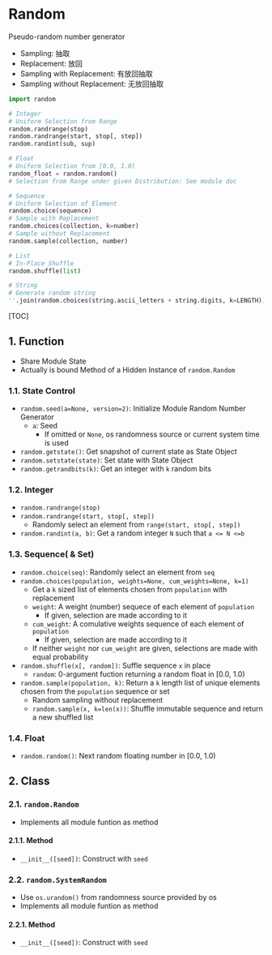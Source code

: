 # Random

Pseudo-random number generator

- Sampling: 抽取
- Replacement: 放回
- Sampling with Replacement: 有放回抽取
- Sampling without Replacement: 无放回抽取

```python
import random

# Integer
# Uniform Selection from Range
random.randrange(stop)
random.randrange(start, stop[, step])
random.randint(sub, sup)

# Float
# Uniform Selection from [0.0, 1.0)
random_float = random.random()
# Selection from Range under given Distribution: See module doc

# Sequence
# Uniform Selection of Element
random.choice(sequence)
# Sample with Replacement
random.choices(collection, k=number)
# Sample without Replacement
random.sample(collection, number)

# List
# In-Place Shuffle
random.shuffle(list)

# String
# Generate random string
''.join(random.choices(string.ascii_letters + string.digits, k=LENGTH))
```

[TOC]

## 1. Function

- Share Module State
- Actually is bound Method of a Hidden Instance of `random.Random`

### 1.1. State Control

- `random.seed(a=None, version=2)`: Initialize Module Random Number Generator
    - `a`: Seed
        - If omitted or `None`, os randomness source or current system time is used
- `random.getstate()`: Get snapshot of current state as State Object
- `random.setstate(state)`: Set state with State Object
- `random.getrandbits(k)`: Get an integer with `k` random bits

### 1.2. Integer

- `random.randrange(stop)`
- `random.randrange(start, stop[, step])`
    - Randomly select an element from `range(start, stop[, step])`
- `random.randint(a, b)`: Get a random integer `N` such that `a <= N <=b`

### 1.3. Sequence( & Set)

- `random.choice(seq)`: Randomly select an element from `seq`
- `random.choices(population, weights=None, cum_weights=None, k=1)`
    - Get a `k` sized list of elements chosen from `population` with replacement
    - `weight`: A weight (number) sequece of each element of `population`
        - If given, selection are made according to it
    - `cum_weight`: A comulative weights sequence of each element of `population`
        - If given, selection are made according to it
    - If neither `weight` nor `cum_weight` are given, selections are made with equal probability
- `random.shuffle(x[, random])`: Suffle sequence `x` in place
    - `random`: 0-argument fuction returning a random float in [0.0, 1.0)
- `random.sample(population, k)`: Return a `k` length list of unique elements chosen from the `population` sequence or set
    - Random sampling without replacement
    - `random.sample(x, k=len(x))`: Shuffle immutable sequence and return a new shuffled list

### 1.4. Float

- `random.random()`: Next random floating number in [0.0, 1.0)

## 2. Class

### 2.1. `random.Random`

- Implements all module funtion as method

#### 2.1.1. Method

- `__init__([seed])`: Construct with `seed`

### 2.2. `random.SystemRandom`

- Use `os.urandom()` from randomness source provided by os
- Implements all module funtion as method

#### 2.2.1. Method

- `__init__([seed])`: Construct with `seed`
